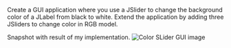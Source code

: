 Create a GUI application where you use a JSlider to change the background color of a JLabel from black to white.
Extend the application by adding three JSliders to change color in RGB model.

Snapshot with result of my implementation.
![Color SLider GUI image](https://github.com/Aemilus/Fundamentals_of_JAVA_Programming/tree/master/src/me/academy/javaprogrammer/week07/exercise01/color_slider_gui.png)
